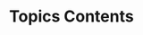 ---
layout: contents
title: Topics Contents
description: Technical documentation and guides for software development in BCC
---